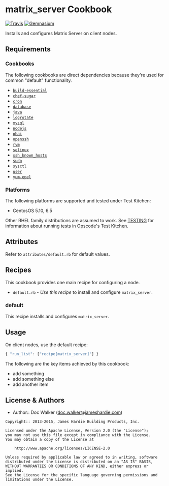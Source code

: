 matrix_server Cookbook
======================
[![Travis](https://img.shields.io/travis/jhx/cookbook-matrix_server.svg?style=flat)][travis]
[![Gemnasium](http://img.shields.io/gemnasium/jhx/cookbook-matrix_server.svg?style=flat)][gemnasium]

[travis]:       https://travis-ci.org/jhx/cookbook-matrix_server
[gemnasium]:    https://gemnasium.com/jhx/cookbook-matrix_server

Installs and configures Matrix Server on client nodes.


Requirements
------------
### Cookbooks
The following cookbooks are direct dependencies because they're used for common "default" functionality.

- [`build-essential`](https://supermarket.chef.io/cookbooks/build-essential)
- [`chef-sugar`](https://supermarket.chef.io/cookbooks/chef-sugar)
- [`cron`](https://supermarket.chef.io/cookbooks/cron)
- [`database`](https://supermarket.chef.io/cookbooks/database)
- [`java`](https://supermarket.chef.io/cookbooks/java)
- [`logrotate`](https://supermarket.chef.io/cookbooks/logrotate)
- [`mysql`](https://supermarket.chef.io/cookbooks/mysql)
- [`nodejs`](https://supermarket.chef.io/cookbooks/nodejs)
- [`ohai`](https://supermarket.chef.io/cookbooks/ohai)
- [`openssh`](https://supermarket.chef.io/cookbooks/openssh)
- [`rvm`](https://supermarket.chef.io/cookbooks/rvm)
- [`selinux`](https://supermarket.chef.io/cookbooks/selinux)
- [`ssh_known_hosts`](https://supermarket.chef.io/cookbooks/ssh_known_hosts)
- [`sudo`](https://supermarket.chef.io/cookbooks/sudo)
- [`sysctl`](https://supermarket.chef.io/cookbooks/sysctl)
- [`user`](https://supermarket.chef.io/cookbooks/user)
- [`yum-epel`](https://supermarket.chef.io/cookbooks/yum-epel)


### Platforms
The following platforms are supported and tested under Test Kitchen:

- CentosOS 5.10, 6.5

Other RHEL family distributions are assumed to work. See [TESTING](TESTING.md) for information about running tests in Opscode's Test Kitchen.


Attributes
----------
Refer to `attributes/default.rb` for default values.


Recipes
-------
This cookbook provides one main recipe for configuring a node.

- `default.rb` - *Use this recipe* to install and configure `matrix_server`.

### default
This recipe installs and configures `matrix_server`.


Usage
-----
On client nodes, use the default recipe:

````javascript
{ "run_list": ["recipe[matrix_server]"] }
````

The following are the key items achieved by this cookbook:

- add something
- add something else
- add another item


License & Authors
-----------------
- Author:: Doc Walker (<doc.walker@jameshardie.com>)

````text
Copyright:: 2013-2015, James Hardie Building Products, Inc.

Licensed under the Apache License, Version 2.0 (the "License");
you may not use this file except in compliance with the License.
You may obtain a copy of the License at

    http://www.apache.org/licenses/LICENSE-2.0

Unless required by applicable law or agreed to in writing, software
distributed under the License is distributed on an "AS IS" BASIS,
WITHOUT WARRANTIES OR CONDITIONS OF ANY KIND, either express or implied.
See the License for the specific language governing permissions and
limitations under the License.
````
